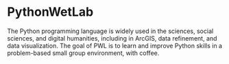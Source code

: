 PythonWetLab
============

The Python programming language is widely used in the sciences, social sciences, and digital humanities, including in ArcGIS, data refinement, and data visualization. The goal of PWL is to learn and improve Python skills in a problem-based small group environment, with coffee.